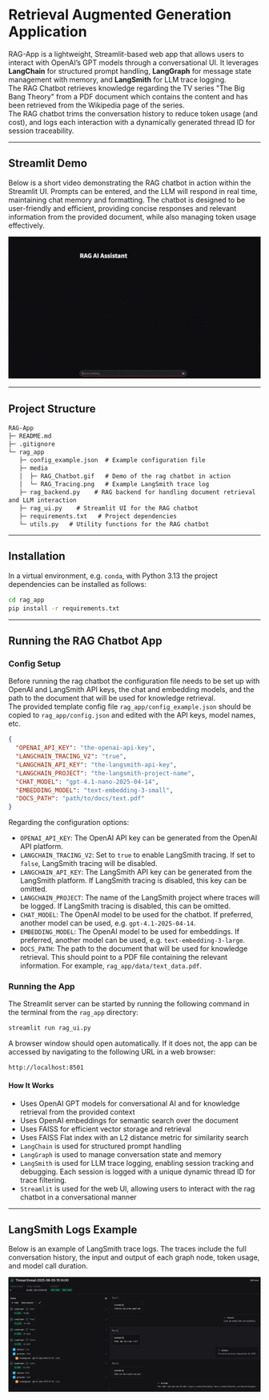 # Retrieval Augmented Generation Application

RAG-App is a lightweight, Streamlit-based web app that allows users to interact with OpenAI’s GPT models through a conversational UI. It leverages **LangChain** for structured prompt handling, **LangGraph** for message state management with memory, and **LangSmith** for LLM trace logging.  
The RAG Chatbot retrieves knowledge regarding the TV series "The Big Bang Theory" from a PDF document which contains the content and has been retrieved from the Wikipedia page of the series.  
The RAG chatbot trims the conversation history to reduce token usage (and cost), and logs each interaction with a dynamically generated thread ID for session traceability.

---

## Streamlit Demo

Below is a short video demonstrating the RAG chatbot in action within the Streamlit UI. Prompts can be entered, and the LLM will respond in real time, maintaining chat memory and formatting. The chatbot is designed to be user-friendly and efficient, providing concise responses and relevant information from the provided document, while also managing token usage effectively.

![RAG Chatbot Demo](rag_app/media/RAG_Chatbot.gif)

---

## Project Structure
```text
RAG-App
├─ README.md
├─ .gitignore
└─ rag_app
   ├─ config_example.json  # Example configuration file
   ├─ media
   │  ├─ RAG_Chatbot.gif   # Demo of the rag chatbot in action
   │  └─ RAG_Tracing.png   # Example LangSmith trace log
   ├─ rag_backend.py    # RAG backend for handling document retrieval and LLM interaction
   ├─ rag_ui.py    # Streamlit UI for the RAG chatbot
   ├─ requirements.txt   # Project dependencies
   └─ utils.py   # Utility functions for the RAG chatbot
```

---

## Installation
In a virtual environment, e.g. `conda`, with Python 3.13 the project dependencies can be installed as follows:
```bash
cd rag_app
pip install -r requirements.txt
```

---

## Running the RAG Chatbot App

### Config Setup
Before running the rag chatbot the configuration file needs to be set up with OpenAI and LangSmith API keys, the chat and embedding models, and the path to the document that will be used for knowledge retrieval.  
The provided template config file `rag_app/config_example.json` should be copied to `rag_app/config.json` and edited with the API keys, model names, etc.

```json
{
  "OPENAI_API_KEY": "the-openai-api-key",
  "LANGCHAIN_TRACING_V2": "true",
  "LANGCHAIN_API_KEY": "the-langsmith-api-key",
  "LANGCHAIN_PROJECT": "the-langsmith-project-name",
  "CHAT_MODEL": "gpt-4.1-nano-2025-04-14",
  "EMBEDDING_MODEL": "text-embedding-3-small",
  "DOCS_PATH": "path/to/docs/text.pdf"
}
```

Regarding the configuration options:
- `OPENAI_API_KEY`: The OpenAI API key can be generated from the OpenAI API platform.
- `LANGCHAIN_TRACING_V2`: Set to `true` to enable LangSmith tracing. If set to `false`, LangSmith tracing will be disabled.
- `LANGCHAIN_API_KEY`: The LangSmith API key can be generated from the LangSmith platform. If LangSmith tracing is disabled, this key can be omitted.
- `LANGCHAIN_PROJECT`: The name of the LangSmith project where traces will be logged. If LangSmith tracing is disabled, this can be omitted.
- `CHAT_MODEL`: The OpenAI model to be used for the chatbot. If preferred, another model can be used, e.g. `gpt-4.1-2025-04-14`.
- `EMBEDDING_MODEL`: The OpenAI model to be used for embeddings. If preferred, another model can be used, e.g. `text-embedding-3-large`.
- `DOCS_PATH`: The path to the document that will be used for knowledge retrieval. This should point to a PDF file containing the relevant information. For example, `rag_app/data/text_data.pdf`.

### Running the App
The Streamlit server can be started by running the following command in the terminal from the `rag_app` directory:
```bash
streamlit run rag_ui.py
```
A browser window should open automatically. If it does not, the app can be accessed by navigating to the following URL in a web browser:
```
http://localhost:8501
```

#### How It Works
- Uses OpenAI GPT models for conversational AI and for knowledge retrieval from the provided context
- Uses OpenAI embeddings for semantic search over the document
- Uses FAISS for efficient vector storage and retrieval
- Uses FAISS Flat index with an L2 distance metric for similarity search
- `LangChain` is used for structured prompt handling
- `LangGraph` is used to manage conversation state and memory
- `LangSmith` is used for LLM trace logging, enabling session tracking and debugging. Each session is logged with a unique dynamic thread ID for trace filtering.
- `Streamlit` is used for the web UI, allowing users to interact with the rag chatbot in a conversational manner

---

## LangSmith Logs Example

Below is an example of LangSmith trace logs. The traces include the full conversation history, the input and output of each graph node, token usage, and model call duration.

![LangSmith Trace Example](rag_app/media/RAG_Tracing.png)
